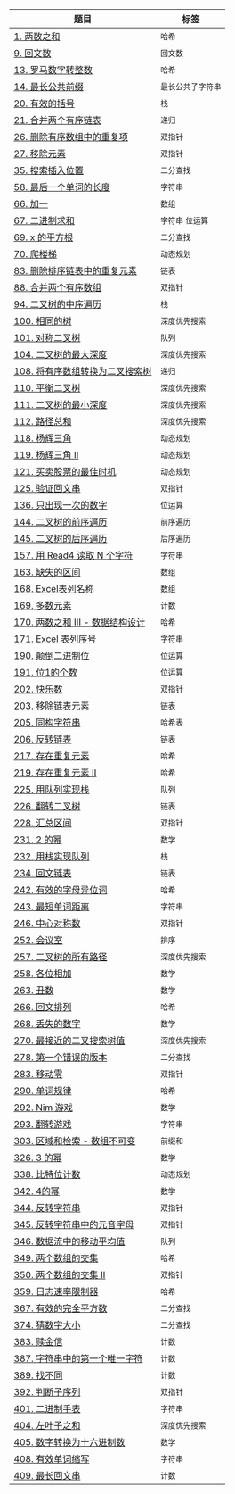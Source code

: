 | 题目  |  标签 |
| ------------- | ------------- |
| [1. 两数之和](src/two-sum/two-sum.md)  | `哈希`  |
| [9. 回文数](src/palindrome-number/palindrome-number.md)  | `回文数`  |
| [13. 罗马数字转整数](src/roman-to-integer/roman-to-integer.md)  | `哈希`  |
| [14. 最长公共前缀](src/longest-common-prefix/longest-common-prefix.md)  | `最长公共子字符串`  |
| [20. 有效的括号](src/valid-parentheses/valid-parentheses.md)  | `栈`  |
| [21. 合并两个有序链表](src/merge-two-sorted-lists/merge-two-sorted-lists.md)  | `递归`  |
| [26. 删除有序数组中的重复项](src/remove-duplicates-from-sorted-array/remove-duplicates-from-sorted-array.md)  | `双指针`  |
| [27. 移除元素](src/remove-element/remove-element.md)  | `双指针`  |
| [35. 搜索插入位置](src/search-insert-position/search-insert-position.md)  | `二分查找`  |
| [58. 最后一个单词的长度](src/length-of-last-word/length-of-last-word.md)  | `字符串`  |
| [66. 加一](src/plus-one/plus-one.md)  | `数组`  |
| [67. 二进制求和](src/add-binary/add-binary.md)  | `字符串` `位运算`  |
| [69. x 的平方根 ](src/sqrtx/sqrtx.md)  | `二分查找`   |
| [70. 爬楼梯](src/climbing-stairs/climbing-stairs.md)  | `动态规划`   |
| [83. 删除排序链表中的重复元素](src/remove-duplicates-from-sorted-list/remove-duplicates-from-sorted-list.md)  | `链表`   |
| [88. 合并两个有序数组](src/merge-sorted-array/merge-sorted-array.md)  | `双指针`   |
| [94. 二叉树的中序遍历](src/binary-tree-inorder-traversal/binary-tree-inorder-traversal.md)  | `栈`   |
| [100. 相同的树](src/same-tree/same-tree.md)  | `深度优先搜索`   |
| [101. 对称二叉树](src/symmetric-tree/symmetric-tree.md)  | `队列`   |
| [104. 二叉树的最大深度](src/maximum-depth-of-binary-tree/maximum-depth-of-binary-tree.md) | `深度优先搜索` |
| [108. 将有序数组转换为二叉搜索树](src/convert-sorted-array-to-binary-search-tree/convert-sorted-array-to-binary-search-tree.md) | `递归` |
| [110. 平衡二叉树](src/balanced-binary-tree/balanced-binary-tree.md) | `深度优先搜索` |
| [111. 二叉树的最小深度](src/minimum-depth-of-binary-tree/minimum-depth-of-binary-tree.md) | `深度优先搜索` |
| [112. 路径总和](src/path-sum/path-sum.md) | `深度优先搜索` |
| [118. 杨辉三角](src/pascals-triangle/pascals-triangle.md) | `动态规划` |
| [119. 杨辉三角 II](src/pascals-triangle-ii/pascals-triangle-ii.md) | `动态规划` |
| [121. 买卖股票的最佳时机](src/best-time-to-buy-and-sell-stock/best-time-to-buy-and-sell-stock.md) | `动态规划` |
| [125. 验证回文串](src/valid-palindrome/valid-palindrome.md) | `双指针` |
| [136. 只出现一次的数字](src/single-number/single-number.md) | `位运算` |
| [144. 二叉树的前序遍历](src/binary-tree-preorder-traversal/binary-tree-preorder-traversal.md) | `前序遍历` |
| [145. 二叉树的后序遍历](src/binary-tree-postorder-traversal/binary-tree-postorder-traversal.md) | `后序遍历` |
| [157. 用 Read4 读取 N 个字符](src/read-n-characters-given-read4/read-n-characters-given-read4.md) | `字符串` |
| [163. 缺失的区间](src/missing-ranges/missing-ranges.md) | `数组` |
| [168. Excel表列名称](src/excel-sheet-column-title/excel-sheet-column-title.md) | `数组` |
| [169. 多数元素](src/majority-element/majority-element.md) | `计数` |
| [170. 两数之和 III - 数据结构设计](src/two-sum-iii-data-structure-design/two-sum-iii-data-structure-design.md) | `哈希` |
| [171. Excel 表列序号](src/excel-sheet-column-number/excel-sheet-column-number.md) | `字符串` |
| [190. 颠倒二进制位](src/reverse-bits/reverse-bits.md) | `位运算` |
| [191. 位1的个数](src/number-of-1-bits/number-of-1-bits.md) | `位运算` |
| [202. 快乐数](src/happy-number/happy-number.md) | `双指针` |
| [203. 移除链表元素](src/remove-linked-list-elements/remove-linked-list-elements.md) | `链表` |
| [205. 同构字符串](src/isomorphic-strings/isomorphic-strings.md) | `哈希表` |
| [206. 反转链表](src/reverse-linked-list/reverse-linked-list.md) | `链表` |
| [217. 存在重复元素](src/contains-duplicate/contains-duplicate.md) | `哈希` |
| [219. 存在重复元素 II](src/contains-duplicate-ii/contains-duplicate-ii.md) | `哈希` |
| [225. 用队列实现栈](src/implement-stack-using-queues/implement-stack-using-queues.md) | `队列` |
| [226. 翻转二叉树](src/invert-binary-tree/invert-binary-tree.md) | `链表` |
| [228. 汇总区间](src/summary-ranges/summary-ranges.md) | `双指针` |
| [231. 2 的幂](src/power-of-two/power-of-two.md) | `数学` |
| [232. 用栈实现队列](src/implement-queue-using-stacks/implement-queue-using-stacks.md) | `栈` |
| [234. 回文链表](src/palindrome-linked-list/palindrome-linked-list.md) | `链表` |
| [242. 有效的字母异位词](src/valid-anagram/valid-anagram.md) | `哈希` |
| [243. 最短单词距离](src/shortest-word-distance/shortest-word-distance.md) | `字符串` |
| [246. 中心对称数](src/strobogrammatic-number/strobogrammatic-number.md) | `双指针` |
| [252. 会议室](src/meeting-rooms/meeting-rooms.md) | `排序` |
| [257. 二叉树的所有路径](src/binary-tree-paths/binary-tree-paths.md) | `深度优先搜索` |
| [258. 各位相加](src/add-digits/add-digits.md) | `数学` |
| [263. 丑数](src/ugly-number/ugly-number.md) | `数学` |
| [266. 回文排列](src/palindrome-permutation/palindrome-permutation.md) | `哈希` |
| [268. 丢失的数字](src/missing-number/missing-number.md) | `数学` |
| [270. 最接近的二叉搜索树值](src/closest-binary-search-tree-value/closest-binary-search-tree-value.md) | `深度优先搜索` |
| [278. 第一个错误的版本](src/first-bad-version/first-bad-version.md) | `二分查找` |
| [283. 移动零](src/move-zeroes/move-zeroes.md) | `双指针` |
| [290. 单词规律](src/word-pattern/word-pattern.md) | `哈希` |
| [292. Nim 游戏](src/nim-game/nim-game.md) | `数学` |
| [293. 翻转游戏](src/flip-game/flip-game.md) | `字符串` |
| [303. 区域和检索 - 数组不可变](src/range-sum-query-immutable/range-sum-query-immutable.md) | `前缀和` |
| [326. 3 的幂](src/power-of-three/power-of-three.md) | `数学` |
| [338. 比特位计数](src/counting-bits/counting-bits.md) | `动态规划` |
| [342. 4的幂](src/power-of-four/power-of-four.md) | `数学` |
| [344. 反转字符串](src/reverse-string/reverse-string.md) | `双指针` |
| [345. 反转字符串中的元音字母](src/reverse-vowels-of-a-string/reverse-vowels-of-a-string.md) | `双指针` |
| [346. 数据流中的移动平均值](src/moving-average-from-data-stream/moving-average-from-data-stream.md) | `队列` |
| [349. 两个数组的交集](src/intersection-of-two-arrays/intersection-of-two-arrays.md) | `哈希` |
| [350. 两个数组的交集 II](src/intersection-of-two-arrays-ii/intersection-of-two-arrays-ii.md) | `双指针` |
| [359. 日志速率限制器](src/logger-rate-limiter/logger-rate-limiter.md) | `哈希` |
| [367. 有效的完全平方数](src/valid-perfect-square/valid-perfect-square.md) | `二分查找` |
| [374. 猜数字大小](src/guess-number-higher-or-lower/guess-number-higher-or-lower.md) | `二分查找` |
| [383. 赎金信](src/ransom-note/ransom-note.md) | `计数` |
| [387. 字符串中的第一个唯一字符](src/first-unique-character-in-a-string/first-unique-character-in-a-string.md) | `计数` |
| [389. 找不同](src/find-the-difference/find-the-difference.md) | `计数` |
| [392. 判断子序列](src/is-subsequence/is-subsequence.md) | `双指针` |
| [401. 二进制手表](src/binary-watch/binary-watch.md) | `字符串` |
| [404. 左叶子之和](src/sum-of-left-leaves/sum-of-left-leaves.md) | `深度优先搜索` |
| [405. 数字转换为十六进制数](src/convert-a-number-to-hexadecimal/convert-a-number-to-hexadecimal.md) | `数学` |
| [408. 有效单词缩写](src/valid-word-abbreviation/valid-word-abbreviation.md) | `字符串` |
| [409. 最长回文串](src/longest-palindrome/longest-palindrome.md) | `计数` |
